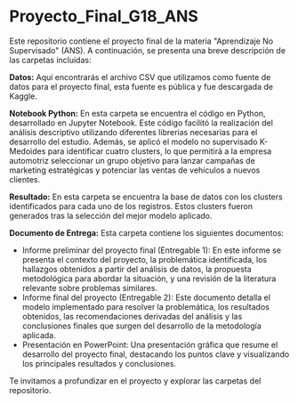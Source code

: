 # Proyecto_Final_G18_ANS
Este repositorio contiene el proyecto final de la materia "Aprendizaje No Supervisado" (ANS). A continuación, se presenta una breve descripción de las carpetas incluidas:

**Datos:** Aquí encontrarás el archivo CSV que utilizamos como fuente de datos para el proyecto final, esta fuente es pública y fue descargada de Kaggle.

**Notebook Python:** En esta carpeta se encuentra el código en Python, desarrollado en Jupyter Notebook. Este código facilitó la realización del análisis descriptivo utilizando diferentes librerias necesarias para el desarrollo del estudio. Además, se aplicó el modelo no supervisado K-Medoides para identificar cuatro clusters, lo que permitirá a la empresa automotriz seleccionar un grupo objetivo para lanzar campañas de marketing estratégicas y potenciar las ventas de vehículos a nuevos clientes.

**Resultado:** En esta carpeta se encuentra la base de datos con los clusters identificados para cada uno de los registros. Estos clusters fueron generados tras la selección del mejor modelo aplicado.

**Documento de Entrega:** Esta carpeta contiene los siguientes documentos:
- Informe preliminar del proyecto final (Entregable 1): En este informe se presenta el contexto del proyecto, la problemática identificada, los hallazgos obtenidos a partir del análisis de datos, la propuesta metodológica para abordar la situación, y una revisión de la literatura relevante sobre problemas similares.
- Informe final del proyecto (Entregable 2): Este documento detalla el modelo implementado para resolver la problemática, los resultados obtenidos, las recomendaciones derivadas del análisis y las conclusiones finales que surgen del desarrollo de la metodología aplicada.
- Presentación en PowerPoint: Una presentación gráfica que resume el desarrollo del proyecto final, destacando los puntos clave y visualizando los principales resultados y conclusiones.

Te invitamos a profundizar en el proyecto y explorar las carpetas del repositorio.
